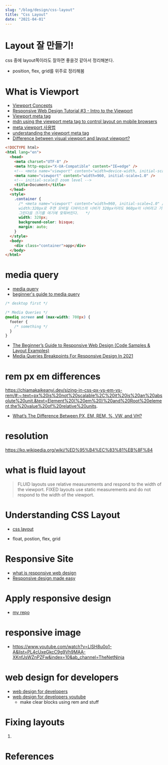 ```yaml
---
slug: "/blog/design/css-layout"
title: "Css Layout"
date: "2021-04-01"
---
```


# Layout 잘 만들기!

css 중에 layout쪽이라도 잘하면 좋을것 같아서 정리해본다.

- position, flex, grid를 위주로 정리해봄

# What is Viewport

- [Viewport Concepts](https://developer.mozilla.org/en-US/docs/Web/CSS/Viewport_concepts)
- [Responsive Web Design Tutorial #3 - Intro to the Viewport](https://www.youtube.com/watch?v=JANETBQZJ8E&ab_channel=TheNetNinja)
- [Viewport meta tag](https://web.dev/viewport/#:~:text=Without%20a%20viewport%20meta%20tag,sized%20correctly%20on%20all%20devices.)
- [mdn using the viewport meta tag to control layout on mobile browsers](https://developer.mozilla.org/en-US/docs/Web/HTML/Viewport_meta_tag)
- [meta viewport 사용법](https://aboooks.tistory.com/352)
- [understanding the viewport meta tag](https://medium.com/@nids.nitesh/understanding-the-viewport-meta-tag-b5ccd8c4f0e6)
- [Difference between visual viewport and layout viewport?](https://stackoverflow.com/questions/6333927/difference-between-visual-viewport-and-layout-viewport#:~:text=The%20visual%20viewport%20is%20the,not%20change%20size%20or%20shape.)

```html
<!DOCTYPE html>
<html lang="en">
  <head>
    <meta charset="UTF-8" />
    <meta http-equiv="X-UA-Compatible" content="IE=edge" />
    <!-- <meta name="viewport" content="width=device-width, initial-scale=1.0"> -->
    <meta name="viewport" content="width=960, initial-scale=1.0" />
    <!-- initial-scale은 zoom level -->
    <title>Document</title>
  </head>
  <style>
    .container {
      /* <meta name="viewport" content="width=960, initial-scale=1.0" /> 일때 
      width:320px로 주면 모바일 디바이스의 너비가 320px이라도 960px이 너비라고 기준을 잡고 
      그린다음 크기를 여기에 맞춰버린다.   */
      width: 320px;
      background-color: bisque;
      margin: auto;
    }
  </style>
  <body>
    <div class="container">app</div>
  </body>
</html>
```

# media query

- [media query](https://developer.mozilla.org/en-US/docs/Web/CSS/Media_Queries/Using_media_queries)
- [beginner's guide to media query](https://developer.mozilla.org/en-US/docs/Learn/CSS/CSS_layout/Media_queries)

```css
/* desktop first */

/* Media Queries */
@mediq screen and (max-width: 700px) {
  footer {
    /* something */
  }
}
```

- [The Beginner’s Guide to Responsive Web Design (Code Samples & Layout Examples)](https://kinsta.com/blog/responsive-web-design/)
- [Media Queries Breakpoints For Responsive Design In 2021](https://devfacts.com/media-queries-breakpoints-2021/)

# rem px em differences

https://chiamakaikeanyi.dev/sizing-in-css-px-vs-em-vs-rem/#:~:text=px%20is%20not%20scalable%2C%20it%20is%20an%20absolute%20unit.&text=Element%20(%20em%20)%20and%20Root%20element,the%20value%20of%20relative%20units.

- [What’s The Difference Between PX, EM, REM, %, VW, and VH?](https://ko.wikipedia.org/wiki/%ED%95%B4%EC%83%81%EB%8F%84)

# resolution

https://ko.wikipedia.org/wiki/%ED%95%B4%EC%83%81%EB%8F%84

# what is fluid layout

> FLUID layouts use relative measurements and respond to the width of the viewport. FIXED layouts use static measurements and do not respond to the width of the viewport.

# Understanding CSS Layout

- [css layout](https://developer.mozilla.org/en-US/docs/Learn/CSS/CSS_layout)

- float, postion, flex, grid

# Responsive Site

- [what is responsive web design](https://www.youtube.com/watch?v=3tLb3i7GB38&list=PL4cUxeGkcC9g9Vh9MAA-XKnfJsWZnPZFw&ab_channel=TheNetNinja)
- [Responsive design made easy](https://www.youtube.com/watch?v=bn-DQCifeQQ&ab_channel=KevinPowell)

# Apply responsive design

- [my repo](https://github.com/hayoung0Lee/gatsby-gomtang)

# responsive image

- https://www.youtube.com/watch?v=LlSH8u0o1-A&list=PL4cUxeGkcC9g9Vh9MAA-XKnfJsWZnPZFw&index=10&ab_channel=TheNetNinja

# web design for developers

- [web design for developers](https://thenewstack.io/tutorial-web-design-101-for-web-developers/)
- [web design for developers youtube](https://www.youtube.com/watch?v=ykn4XNDwW7Q&ab_channel=KevinPowell)
  - make clear blocks using rem and stuff

# Fixing layouts

1.

# References
